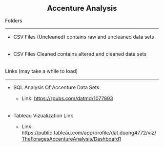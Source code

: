 <font size="5">**<h3 style="text-align: center;">Accenture Analysis</h3>**</font>

<font size="3">

Folders
***

* CSV Files (Uncleaned) contains raw and uncleaned data sets
  <br><br>

* CSV Files Cleaned contains altered and cleaned data sets
  <br><br>

Links (may take a while to load)
***

* SQL Analysis Of Accenture Data Sets
  + Link: https://rpubs.com/datmd/1077893
  <br><br>


* Tableau Vizualization Link
  + Link: https://public.tableau.com/app/profile/dat.duong4772/viz/TheForagesAccentureAnalysis/Dashboard1

</font>


  

  



